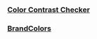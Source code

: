 ### [Color Contrast Checker](https://coolors.co/contrast-checker/112a46-a8c1dc)
### [BrandColors](https://brandcolors.net/)
